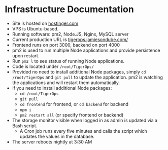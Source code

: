 # Infrastructure Documentation
- Site is hosted on [hostinger.com](https://hostinger.com)
- VPS is Ubuntu-based.
- Running software: pm2, Node.JS, Nginx, MySQL server
- Current production URL is [tigerops.jamiesondube.com/](http://tigerops.jamiesondube.com/)
- Frontend runs on port 3000, backend on port 4000
- pm2 is used to run multiple Node applications and provide persistence upon restart.
- Run `pm2 l` to see status of running Node applications.
- Code is located under `/root/TigerOps/`
- Provided no need to install additional Node packages, simply `cd /root/TigerOps` and `git pull` to update the application. pm2 is watching the applications and will restart them automatically.
- If you need to install additional Node packages:
    - `cd /root/TigerOps`
    - `git pull`
    - `cd frontend` for frontend, or `cd backend` for backend
    - `npm i`
    - `pm2 restart all` (or specify frontend or backend)
- The storage monitor visible when logged in as admin is updated via a Bash script.
    - A Cron job runs every five minutes and calls the script which updates the values in the database.
- The server reboots nightly at 3:30 AM
